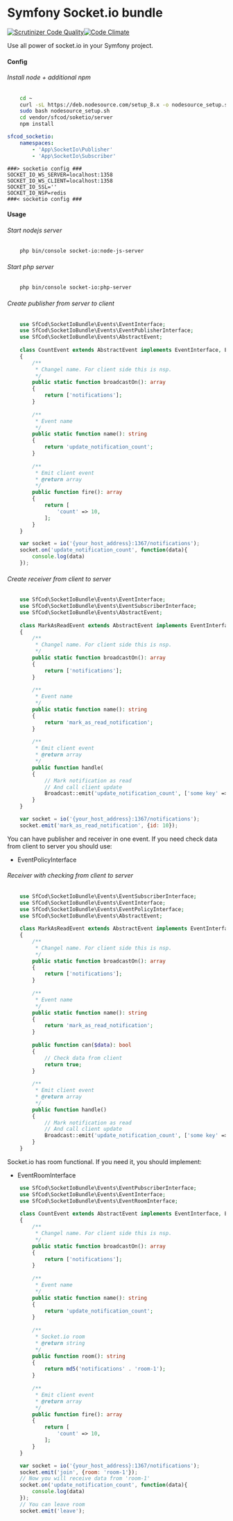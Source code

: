 Symfony Socket.io bundle
========================

[![Scrutinizer Code Quality](https://scrutinizer-ci.com/g/sfcod/socketio/badges/quality-score.png?b=master)](https://scrutinizer-ci.com/g/sfcod/socketio/?branch=master)[![Code Climate](https://codeclimate.com/github/sfcod/socketio/badges/gpa.svg)](https://codeclimate.com/github/sfcod/socketio)

Use all power of socket.io in your Symfony project.

#### Config

###### Install node + additional npm
```bash
    cd ~
    curl -sL https://deb.nodesource.com/setup_8.x -o nodesource_setup.sh
    sudo bash nodesource_setup.sh
    cd vendor/sfcod/soketio/server
    npm install
```

```yaml
sfcod_socketio:
    namespaces:
        - 'App\SocketIo\Publisher'
        - 'App\SocketIo\Subscriber'
```
```dotenv
###> socketio config ###
SOCKET_IO_WS_SERVER=localhost:1358
SOCKET_IO_WS_CLIENT=localhost:1358
SOCKET_IO_SSL=''
SOCKET_IO_NSP=redis
###< socketio config ###
```

#### Usage

###### Start nodejs server
```bash
    php bin/console socket-io:node-js-server
```
###### Start php server
```bash
    php bin/console socket-io:php-server
```

###### Create publisher from server to client
```php
    use SfCod\SocketIoBundle\Events\EventInterface;
    use SfCod\SocketIoBundle\Events\EventPublisherInterface;
    use SfCod\SocketIoBundle\Events\AbstractEvent;
    
    class CountEvent extends AbstractEvent implements EventInterface, EventPublisherInterface
    {
        /**
         * Changel name. For client side this is nsp.
         */
        public static function broadcastOn(): array
        {
            return ['notifications'];
        }
    
        /**
         * Event name
         */
        public static function name(): string
        {
            return 'update_notification_count';
        }
            
        /**
         * Emit client event
         * @return array
         */
        public function fire(): array
        {
            return [
                'count' => 10,
            ];
        }
    }
```
```js
    var socket = io('{your_host_address}:1367/notifications');
    socket.on('update_notification_count', function(data){
        console.log(data)
    });
```

###### Create receiver from client to server
```php
    use SfCod\SocketIoBundle\Events\EventInterface;
    use SfCod\SocketIoBundle\Events\EventSubscriberInterface;
    use SfCod\SocketIoBundle\Events\AbstractEvent;
    
    class MarkAsReadEvent extends AbstractEvent implements EventInterface, EventSubscriberInterface
    {
        /**
         * Changel name. For client side this is nsp.
         */
        public static function broadcastOn(): array
        {
            return ['notifications'];
        }
    
        /**
         * Event name
         */
        public static function name(): string
        {
            return 'mark_as_read_notification';
        }
            
        /**
         * Emit client event
         * @return array
         */
        public function handle(
        {
            // Mark notification as read
            // And call client update
            Broadcast::emit('update_notification_count', ['some key' => 'some value']);
        }
    }
```

```js
    var socket = io('{your_host_address}:1367/notifications');
    socket.emit('mark_as_read_notification', {id: 10});
```

You can have publisher and receiver in one event. If you need check data from client to server you should use: 
- EventPolicyInterface

###### Receiver with checking from client to server
```php
    use SfCod\SocketIoBundle\Events\EventSubscriberInterface;
    use SfCod\SocketIoBundle\Events\EventInterface;
    use SfCod\SocketIoBundle\Events\EventPolicyInterface;
    use SfCod\SocketIoBundle\Events\AbstractEvent;
    
    class MarkAsReadEvent extends AbstractEvent implements EventInterface, EventSubscriberInterface, EventPolicyInterface
    {
        /**
         * Changel name. For client side this is nsp.
         */
        public static function broadcastOn(): array
        {
            return ['notifications'];
        }
    
        /**
         * Event name
         */
        public static function name(): string
        {
            return 'mark_as_read_notification';
        }
         
        public function can($data): bool
        {
            // Check data from client    
            return true;
        }        
        
        /**
         * Emit client event
         * @return array
         */
        public function handle()
        {
            // Mark notification as read
            // And call client update
            Broadcast::emit('update_notification_count', ['some key' => 'some value']);
        }
    }
```

Socket.io has room functional. If you need it, you should implement:
- EventRoomInterface
```php
    use SfCod\SocketIoBundle\Events\EventPubscriberInterface;
    use SfCod\SocketIoBundle\Events\EventInterface;
    use SfCod\SocketIoBundle\Events\EventRoomInterface;
    
    class CountEvent extends AbstractEvent implements EventInterface, EventPubscriberInterface, EventRoomInterface
    {
        /**
         * Changel name. For client side this is nsp.
         */
        public static function broadcastOn(): array
        {
            return ['notifications'];
        }
    
        /**
         * Event name
         */
        public static function name(): string
        {
            return 'update_notification_count';
        }
           
        /**
         * Socket.io room
         * @return string
         */
        public function room(): string
        {
            return md5('notifications' . 'room-1');
        }            
            
        /**
         * Emit client event
         * @return array
         */
        public function fire(): array
        {
            return [
                'count' => 10,
            ];
        }
    }
```

```js
    var socket = io('{your_host_address}:1367/notifications');
    socket.emit('join', {room: 'room-1'});
    // Now you will receive data from 'room-1'
    socket.on('update_notification_count', function(data){
        console.log(data)
    });
    // You can leave room
    socket.emit('leave');
```
